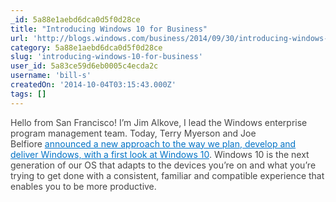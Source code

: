 ```yaml
---
_id: 5a88e1aebd6dca0d5f0d28ce
title: "Introducing Windows 10 for Business"
url: 'http://blogs.windows.com/business/2014/09/30/introducing-windows-10-for-business/'
category: 5a88e1aebd6dca0d5f0d28ce
slug: 'introducing-windows-10-for-business'
user_id: 5a83ce59d6eb0005c4ecda2c
username: 'bill-s'
createdOn: '2014-10-04T03:15:43.000Z'
tags: []
---
```


<span style="color: #454545;">Hello from San Francisco! I’m Jim Alkove, I lead the Windows enterprise program management team. Today, Terry Myerson and Joe Belfiore </span><a style="color: #0072c6;" href="http://blogs.windows.com/bloggingwindows/2014/09/30/announcing-windows-10/">announced a new approach to the way we plan, develop and deliver Windows, with a first look at Windows 10</a><span style="color: #454545;">. Windows 10 is the next generation of our OS that adapts to the devices you’re on and what you’re trying to get done with a consistent, familiar and compatible experience that enables you to be more productive.</span>
